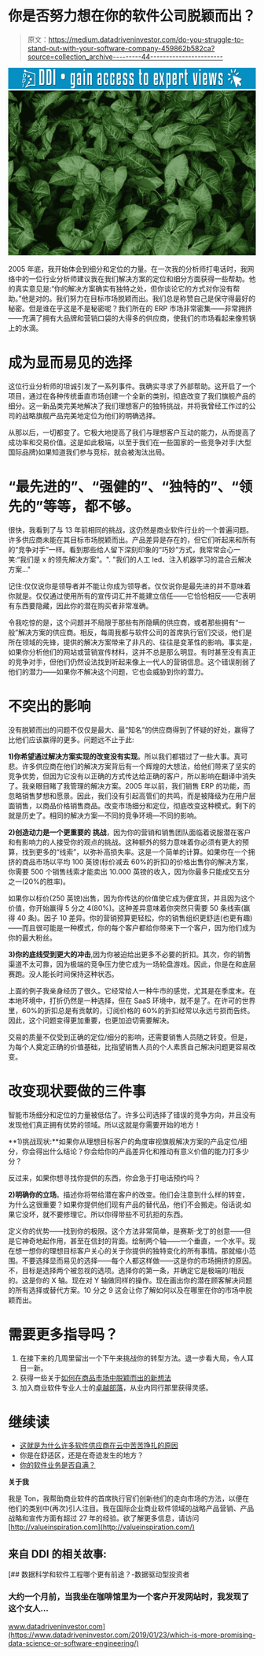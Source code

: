 # 你是否努力想在你的软件公司脱颖而出？

> 原文：<https://medium.datadriveninvestor.com/do-you-struggle-to-stand-out-with-your-software-company-459862b582ca?source=collection_archive---------44----------------------->

[![](img/c86c3b1440744859fe3dc64257775169.png)](http://www.track.datadriveninvestor.com/1B9E)![](img/7599b96ee0c383d19c91866859e78a78.png)

2005 年底，我开始体会到细分和定位的力量。在一次我的分析师打电话时，我网络中的一位行业分析师建议我在我们解决方案的定位和细分方面获得一些帮助。他的真实意见是:“你的解决方案确实有独特之处，但你谈论它的方式对你没有帮助。”他是对的。我们努力在目标市场脱颖而出。我们总是称赞自己是保守得最好的秘密。但是谁在乎这是不是秘密呢？我们所在的 ERP 市场非常密集——非常拥挤——充满了拥有大品牌和营销口袋的大得多的供应商，使我们的市场看起来像煎锅上的水滴。

# 成为显而易见的选择

这位行业分析师的坦诚引发了一系列事件。我确实寻求了外部帮助。这开启了一个项目，通过在各种传统垂直市场创建一个全新的类别，彻底改变了我们旗舰产品的细分。这一新品类完美地解决了我们理想客户的独特挑战，并将我曾经工作过的公司的战略旗舰产品完美地定位为他们的明确选择。

从那以后，一切都变了。它极大地提高了我们与理想客户互动的能力，从而提高了成功率和交易价值。这是如此极端，以至于我们在一些国家的一些竞争对手(大型国际品牌)如果知道我们参与竞标，就会被淘汰出局。

# “最先进的”、“强健的”、“独特的”、“领先的”等等，都不够。

很快，我看到了与 13 年前相同的挑战，这仍然是商业软件行业的一个普遍问题。许多供应商未能在其目标市场脱颖而出。产品差异是存在的，但它们听起来和所有的“竞争对手”一样。看到那些给人留下深刻印象的“巧妙”方式，我常常会心一笑:“我们是 x 的领先解决方案”。". "我们的人工 led、注入机器学习的混合云解决方案…"

记住:仅仅说你是领导者并不能让你成为领导者。仅仅说你是最先进的并不意味着你就是。仅仅通过使用所有的宣传词汇并不能建立信任——它恰恰相反——它表明有东西要隐藏，因此你的潜在购买者非常准确。

令我吃惊的是，这个问题并不局限于那些有所隐瞒的供应商，或者那些拥有“一般”解决方案的供应商。相反，每周我都与软件公司的首席执行官们交谈，他们是所在领域的先锋，提供的解决方案带来了非凡的、往往是变革性的影响。事实是，如果你分析他们的网站或营销宣传材料，这并不总是那么明显。有时甚至没有真正的竞争对手，但他们仍然设法找到听起来像上一代人的营销信息。这个错误削弱了他们的潜力——如果你不解决这个问题，它也会威胁到你的潜力。

# 不突出的影响

没有脱颖而出的问题不仅仅是最大、最“知名”的供应商得到了怀疑的好处，赢得了比他们应该赢得的更多。问题远不止于此:

**1)你希望通过解决方案实现的改变没有实现**。所以我们都错过了一些大事。真可悲。许多供应商在他们的解决方案背后有一个辉煌的大想法，给他们带来了坚实的竞争优势，但因为它没有以正确的方式传达给正确的客户，所以影响在翻译中消失了。我亲眼目睹了我管理的解决方案。2005 年以前，我们销售 ERP 的功能，而忽略销售梦想和愿景。因此，我们没有引起高管们的共鸣，而是被降级为在用户层面销售，以商品价格销售商品。改变市场细分和定位，彻底改变这种模式。剩下的就是历史了。相同的解决方案—不同的竞争环境—不同的影响。

**2)创造动力是一个更重要的** **挑战**，因为你的营销和销售团队面临着说服潜在客户和有影响力的人接受你的观点的挑战。这种额外的努力意味着你必须有更大的预算，找到更多的“线索”，以弥补高损失率。这是一个简单的计算。如果你在一个拥挤的商品市场以平均 100 英镑(标价减去 60%的折扣)的价格出售你的解决方案，你需要 500 个销售线索才能卖出 10.000 英镑的收入，因为你最多只能成交五分之一(20%的胜率)。

如果你以标价(250 英镑)出售，因为你传达的价值使它成为便宜货，并且因为这个价值，你开始赢得 5 分之 4(80%)。这种差异意味着你突然只需要 50 条线索(赢得 40 条)。因子 10 差异。你的营销预算更轻松，你的销售组织更舒适(也更有趣)——而且很可能是一种模式，你的每个客户都给你带来下一个客户，因为他们成为你的最大粉丝。

**3)你的底线受到更大的冲击**,因为你被迫给出更多不必要的折扣。其次，你的销售渠道不太可靠，因为极端的竞争压力使它成为一场轮盘游戏。因此，你是在和底层赛跑。没人能长时间保持这种状态。

上面的例子我亲身经历了很久。它经常给人一种牛市的感觉，尤其是在季度末。在本地环境中，打折仍然是一种选择，但在 SaaS 环境中，就不是了。在许可的世界里，60%的折扣总是有贡献的，订阅价格的 60%的折扣经常以永远亏损而告终。因此，这个问题变得更加重要，也更加迫切需要解决。

交易的质量不仅受到正确的定位/细分的影响，还需要销售人员随之转变。但是，为每个人奠定正确的价值基础，比指望销售人员的个人素质自己解决问题更容易改变。

# 改变现状要做的三件事

智能市场细分和定位的力量被低估了。许多公司选择了错误的竞争方向，并且没有发现他们真正拥有优势的领域。所以这就是你需要开始的地方！

**1)挑战现状:**如果你从理想目标客户的角度审视旗舰解决方案的产品定位/细分，你会得出什么结论？你会给你的产品差异化和推动有意义价值的能力打多少分？

反过来，如果你想寻找你提供的东西，你会急于打电话预约吗？

**2)明确你的立场**。描述你将带给潜在客户的改变。他们会注意到什么样的转变，为什么这很重要？如果你提供他们现有产品的替代品，他们不会搬走。俗话说:如果它没坏，就不要修理它。所以你得带些不可抗拒的东西。

定义你的优势——找到你的极限。这个方法非常简单，是赛斯·戈丁的创意——但是它神奇地起作用，甚至在信封的背面。绘制两个轴——一个垂直，一个水平。现在想一想你的理想目标客户关心的关于你提供的独特变化的所有事情。那就缩小范围。不要选择显而易见的选择——每个人都这样做——这是你的市场拥挤的原因。不，目标是选择两个被忽视的选项。选择你的第一条，并确定它是极端的/相反的。这是你的 X 轴。现在对 Y 轴做同样的操作。现在画出你的潜在顾客解决问题的所有选择或替代方案。10 分之 9 这会让你了解如何以及在哪里在你的市场中脱颖而出。

# 需要更多指导吗？

1.  在接下来的几周里留出一个下午来挑战你的转型方法。退一步看大局，令人耳目一新。
2.  获得一些关于[如何在商品市场中脱颖而出的新想法](https://www.valueinspiration.com/ultimate-guide-to-value-proposition/)
3.  加入商业软件专业人士的[卓越部落](http://movement.valueinspiration.com/)，从业内同行那里获得灵感。

# 继续读

*   [这就是为什么许多软件供应商在云中苦苦挣扎的原因](https://www.valueinspiration.com/this-is-why-many-software-vendors-struggle-in-the-cloud/)
*   你是在舒适区，还是在奇迹发生的地方？
*   [你的软件业务是否自满？](https://www.valueinspiration.com/business-strategy-is-your-software-business-suffering-from-complacency/)

**关于我**

我是 Ton，我帮助商业软件的首席执行官们创新他们的走向市场的方法，以便在他们的类别中(再次)引人注目。我在国际企业商业软件领域的战略产品营销、产品战略和宣传方面有超过 27 年的经验。欲了解更多信息，请访问[http://valueinspiration.com](http://valueinspiration.com/)

## 来自 DDI 的相关故事:

[](https://www.datadriveninvestor.com/2019/01/23/which-is-more-promising-data-science-or-software-engineering/) [## 数据科学和软件工程哪个更有前途？-数据驱动型投资者

### 大约一个月前，当我坐在咖啡馆里为一个客户开发网站时，我发现了这个女人…

www.datadriveninvestor.com](https://www.datadriveninvestor.com/2019/01/23/which-is-more-promising-data-science-or-software-engineering/)